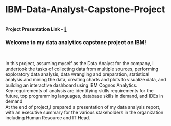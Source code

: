 <h1>IBM-Data-Analyst-Capstone-Project</h1>
<br>
<b>
Project Presentation Link - <a href=" https://github.com/rishirajcode/IBM-Data-Analyst-Capstone-Project/blob/main/final_presentation/DataAnalystPresentation.pdf" rel="nofollow">🔗</a> 
</b>  
 
<!-- ![image](https://github.com/user-attachments/assets/fd2b95c8-3ac5-4a27-a0d4-488499a9e1cf) -->
<be></be>
<h3> Welcome to my data analytics capstone project on IBM!  
</h3>
<br>
<p>
In this project, assuming myself as the Data Analyst for the company, I undertook the tasks of collecting data from multiple sources, performing exploratory data analysis, data wrangling and preparation, statistical analysis and mining the data, creating charts and plots to visualize data, and building an interactive dashboard using IBM Cognos Analytics.
<br>
Key requirements of analysis are identifying skills requirements for the future, top programming languages, database skills in demand, and IDEs in demand
<br>
At the end of project,I prepared a presentation of my data analysis report, with an executive summary for the various stakeholders in the organization including Human Resource and IT Head.
</p>


